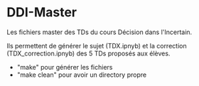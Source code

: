 # DDI-Master
Les fichiers master des TDs du cours Décision dans l'Incertain.

Ils permettent de générer le sujet (TDX.ipnyb) et la correction (TDX_correction.ipnyb)
des 5 TDs proposés aux élèves.

- "make" pour générer les fichiers
- "make clean" pour avoir un directory propre


